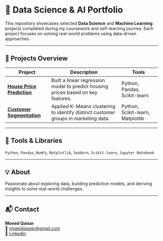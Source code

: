 # 🧠 Data Science & AI Portfolio

This repository showcases selected **Data Science** and **Machine Learning** projects completed during my coursework and self-learning journey. Each project focuses on solving real-world problems using data-driven approaches.

---

## 📂 Projects Overview

| Project | Description | Tools |
|----------|--------------|--------|
| [**House Price Prediction**](./House_Price_Prediction/) | Built a linear regression model to predict housing prices based on key features. | Python, Pandas, Scikit-learn |
| [**Customer Segmentation**](./Customer_Segmentation/) | Applied K-Means clustering to identify distinct customer groups in marketing data. | Python, Scikit-learn, Matplotlib |

---

## 🧰 Tools & Libraries

`Python`, `Pandas`, `NumPy`, `Matplotlib`, `Seaborn`, `Scikit-learn`, `Jupyter Notebook`

---

## 💡 About

Passionate about exploring data, building predictive models, and deriving insights to solve real-world challenges.

---

## 📬 Contact

**Moeed Qaisar**  
📧 [moeedqasier@gmail.com](mailto:moeedqasier@gmail.com)  
🔗 [LinkedIn](https://www.linkedin.com/in/moeedqaisar)

